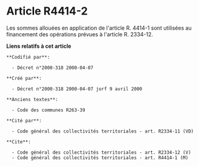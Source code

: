 # Article R4414-2

Les sommes allouées en application de l'article R. 4414-1 sont utilisées au financement des opérations prévues à l'article R.
2334-12.

**Liens relatifs à cet article**

	**Codifié par**:

	  - Décret n°2000-318 2000-04-07

	**Créé par**:

	  - Décret n°2000-318 2000-04-07 jorf 9 avril 2000

	**Anciens textes**:

	  - Code des communes R263-39

	**Cité par**:

	  - Code général des collectivités territoriales - art. R2334-11 (VD)

	**Cite**:

	  - Code général des collectivités territoriales - art. R2334-12 (V)
	  - Code général des collectivités territoriales - art. R4414-1 (M)
